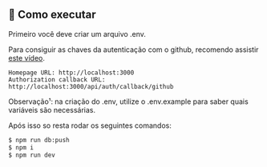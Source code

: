 ## 🚀 Como executar

Primeiro você deve criar um arquivo .env.

Para consiguir as chaves da autenticação com o github, recomendo assistir [este vídeo](https://www.youtube.com/watch?v=O1kEes6mQcs&ab_channel=n8n).

```text
Homepage URL: http://localhost:3000
Authorization callback URL: http://localhost:3000/api/auth/callback/github
```

Observação¹: na criação do .env, utilize o .env.example para saber quais variáveis são necessárias.

Após isso so resta rodar os seguintes comandos:

```bash
$ npm run db:push
$ npm i
$ npm run dev
```
